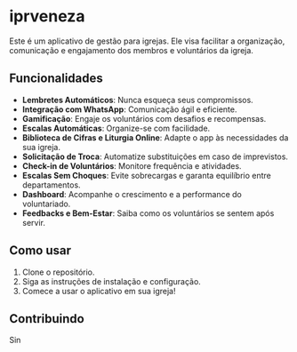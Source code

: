 # iprveneza

Este é um aplicativo de gestão para igrejas. Ele visa facilitar a organização, comunicação e engajamento dos membros e voluntários da igreja.

## Funcionalidades

- **Lembretes Automáticos**: Nunca esqueça seus compromissos.
- **Integração com WhatsApp**: Comunicação ágil e eficiente.
- **Gamificação**: Engaje os voluntários com desafios e recompensas.
- **Escalas Automáticas**: Organize-se com facilidade.
- **Biblioteca de Cifras e Liturgia Online**: Adapte o app às necessidades da sua igreja.
- **Solicitação de Troca**: Automatize substituições em caso de imprevistos.
- **Check-in de Voluntários**: Monitore frequência e atividades.
- **Escalas Sem Choques**: Evite sobrecargas e garanta equilíbrio entre departamentos.
- **Dashboard**: Acompanhe o crescimento e a performance do voluntariado.
- **Feedbacks e Bem-Estar**: Saiba como os voluntários se sentem após servir.

## Como usar

1. Clone o repositório.
2. Siga as instruções de instalação e configuração.
3. Comece a usar o aplicativo em sua igreja!

## Contribuindo

Sin
